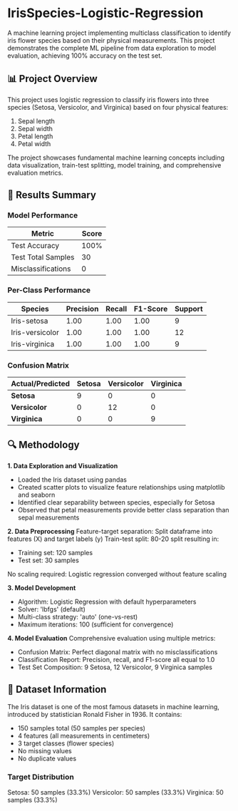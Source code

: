 # IrisSpecies-Logistic-Regression
A machine learning project implementing multiclass classification to identify iris flower species based on their physical measurements. This project demonstrates the complete ML pipeline from data exploration to model evaluation, achieving 100% accuracy on the test set.

## 📊 Project Overview
This project uses logistic regression to classify iris flowers into three species (Setosa, Versicolor, and Virginica) based on four physical features:

1. Sepal length
2. Sepal width
3. Petal length
4. Petal width

The project showcases fundamental machine learning concepts including data visualization, train-test splitting, model training, and comprehensive evaluation metrics.

## 🎯 Results Summary
### Model Performance
| Metric | Score |
|----------|----------|
| Test Accuracy    |  100%     |
| Test Total Samples    | 30     |
| Misclassifications    | 0     |

### Per-Class Performance
| Species | Precision | Recall | F1-Score | Support |
|---------|-----------|--------|----------|---------|
| Iris-setosa | 1.00 | 1.00 | 1.00 | 9 |
| Iris-versicolor | 1.00 | 1.00 | 1.00 | 12 |
| Iris-virginica | 1.00 | 1.00 | 1.00 | 9 |

### Confusion Matrix
| Actual/Predicted | Setosa | Versicolor | Virginica |
|------------------|---------|------------|-----------|
| **Setosa** | 9 | 0 | 0 |
| **Versicolor** | 0 | 12 | 0 |
| **Virginica** | 0 | 0 | 9 |

## 🔍 Methodology
**1. Data Exploration and Visualization**
- Loaded the Iris dataset using pandas
- Created scatter plots to visualize feature relationships using matplotlib and seaborn
- Identified clear separability between species, especially for Setosa
- Observed that petal measurements provide better class separation than sepal measurements

**2. Data Preprocessing**
Feature-target separation: Split dataframe into features (X) and target labels (y)
Train-test split: 80-20 split resulting in:

- Training set: 120 samples
- Test set: 30 samples

No scaling required: Logistic regression converged without feature scaling

**3. Model Development**
- Algorithm: Logistic Regression with default hyperparameters
- Solver: 'lbfgs' (default)
- Multi-class strategy: 'auto' (one-vs-rest)
- Maximum iterations: 100 (sufficient for convergence)

**4. Model Evaluation**
Comprehensive evaluation using multiple metrics:
- Confusion Matrix: Perfect diagonal matrix with no misclassifications
- Classification Report: Precision, recall, and F1-score all equal to 1.0
- Test Set Composition: 9 Setosa, 12 Versicolor, 9 Virginica samples



## 📁 Dataset Information
The Iris dataset is one of the most famous datasets in machine learning, introduced by statistician Ronald Fisher in 1936. It contains:

- 150 samples total (50 samples per species)
- 4 features (all measurements in centimeters)
- 3 target classes (flower species)
- No missing values
- No duplicate values

### Target Distribution

Setosa: 50 samples (33.3%)
Versicolor: 50 samples (33.3%)
Virginica: 50 samples (33.3%)


